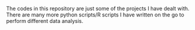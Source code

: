 The codes in this repository are just some of the projects I have dealt with. There are many more python scripts/R scripts I have written on the go to perform different data analysis.
